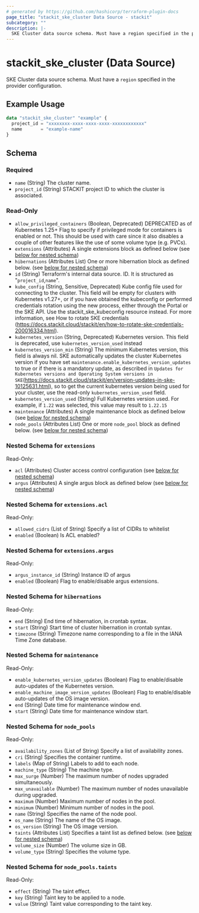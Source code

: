 ```yaml
---
# generated by https://github.com/hashicorp/terraform-plugin-docs
page_title: "stackit_ske_cluster Data Source - stackit"
subcategory: ""
description: |-
  SKE Cluster data source schema. Must have a region specified in the provider configuration.
---
```


# stackit_ske_cluster (Data Source)

SKE Cluster data source schema. Must have a `region` specified in the provider configuration.

## Example Usage

```terraform
data "stackit_ske_cluster" "example" {
  project_id = "xxxxxxxx-xxxx-xxxx-xxxx-xxxxxxxxxxxx"
  name       = "example-name"
}
```

<!-- schema generated by tfplugindocs -->
## Schema

### Required

- `name` (String) The cluster name.
- `project_id` (String) STACKIT project ID to which the cluster is associated.

### Read-Only

- `allow_privileged_containers` (Boolean, Deprecated) DEPRECATED as of Kubernetes 1.25+
 Flag to specify if privileged mode for containers is enabled or not.
This should be used with care since it also disables a couple of other features like the use of some volume type (e.g. PVCs).
- `extensions` (Attributes) A single extensions block as defined below (see [below for nested schema](#nestedatt--extensions))
- `hibernations` (Attributes List) One or more hibernation block as defined below. (see [below for nested schema](#nestedatt--hibernations))
- `id` (String) Terraform's internal data source. ID. It is structured as "`project_id`,`name`".
- `kube_config` (String, Sensitive, Deprecated) Kube config file used for connecting to the cluster. This field will be empty for clusters with Kubernetes v1.27+, or if you have obtained the kubeconfig or performed credentials rotation using the new process, either through the Portal or the SKE API. Use the stackit_ske_kubeconfig resource instead. For more information, see How to rotate SKE credentials (https://docs.stackit.cloud/stackit/en/how-to-rotate-ske-credentials-200016334.html).
- `kubernetes_version` (String, Deprecated) Kubernetes version. This field is deprecated, use `kubernetes_version_used` instead
- `kubernetes_version_min` (String) The minimum Kubernetes version, this field is always nil. SKE automatically updates the cluster Kubernetes version if you have set `maintenance.enable_kubernetes_version_updates` to true or if there is a mandatory update, as described in `Updates for Kubernetes versions and Operating System versions in SKE`(https://docs.stackit.cloud/stackit/en/version-updates-in-ske-10125631.html), so to get the current kubernetes version being used for your cluster, use the read-only `kubernetes_version_used` field.
- `kubernetes_version_used` (String) Full Kubernetes version used. For example, if `1.22` was selected, this value may result to `1.22.15`
- `maintenance` (Attributes) A single maintenance block as defined below (see [below for nested schema](#nestedatt--maintenance))
- `node_pools` (Attributes List) One or more `node_pool` block as defined below. (see [below for nested schema](#nestedatt--node_pools))

<a id="nestedatt--extensions"></a>
### Nested Schema for `extensions`

Read-Only:

- `acl` (Attributes) Cluster access control configuration (see [below for nested schema](#nestedatt--extensions--acl))
- `argus` (Attributes) A single argus block as defined below (see [below for nested schema](#nestedatt--extensions--argus))

<a id="nestedatt--extensions--acl"></a>
### Nested Schema for `extensions.acl`

Read-Only:

- `allowed_cidrs` (List of String) Specify a list of CIDRs to whitelist
- `enabled` (Boolean) Is ACL enabled?


<a id="nestedatt--extensions--argus"></a>
### Nested Schema for `extensions.argus`

Read-Only:

- `argus_instance_id` (String) Instance ID of argus
- `enabled` (Boolean) Flag to enable/disable argus extensions.



<a id="nestedatt--hibernations"></a>
### Nested Schema for `hibernations`

Read-Only:

- `end` (String) End time of hibernation, in crontab syntax.
- `start` (String) Start time of cluster hibernation in crontab syntax.
- `timezone` (String) Timezone name corresponding to a file in the IANA Time Zone database.


<a id="nestedatt--maintenance"></a>
### Nested Schema for `maintenance`

Read-Only:

- `enable_kubernetes_version_updates` (Boolean) Flag to enable/disable auto-updates of the Kubernetes version.
- `enable_machine_image_version_updates` (Boolean) Flag to enable/disable auto-updates of the OS image version.
- `end` (String) Date time for maintenance window end.
- `start` (String) Date time for maintenance window start.


<a id="nestedatt--node_pools"></a>
### Nested Schema for `node_pools`

Read-Only:

- `availability_zones` (List of String) Specify a list of availability zones.
- `cri` (String) Specifies the container runtime.
- `labels` (Map of String) Labels to add to each node.
- `machine_type` (String) The machine type.
- `max_surge` (Number) The maximum number of nodes upgraded simultaneously.
- `max_unavailable` (Number) The maximum number of nodes unavailable during upgraded.
- `maximum` (Number) Maximum number of nodes in the pool.
- `minimum` (Number) Minimum number of nodes in the pool.
- `name` (String) Specifies the name of the node pool.
- `os_name` (String) The name of the OS image.
- `os_version` (String) The OS image version.
- `taints` (Attributes List) Specifies a taint list as defined below. (see [below for nested schema](#nestedatt--node_pools--taints))
- `volume_size` (Number) The volume size in GB.
- `volume_type` (String) Specifies the volume type.

<a id="nestedatt--node_pools--taints"></a>
### Nested Schema for `node_pools.taints`

Read-Only:

- `effect` (String) The taint effect.
- `key` (String) Taint key to be applied to a node.
- `value` (String) Taint value corresponding to the taint key.
